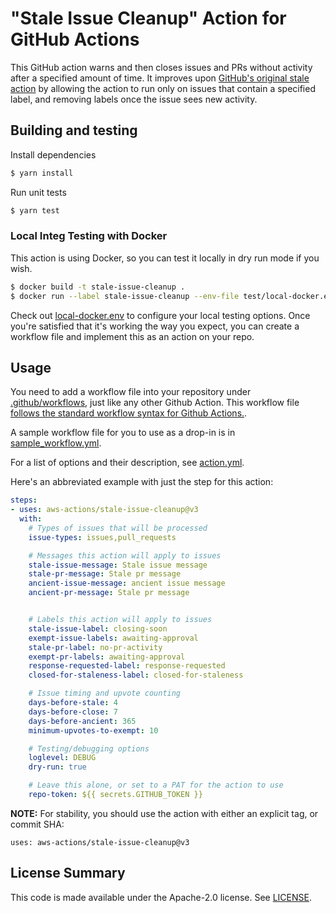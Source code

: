 # "Stale Issue Cleanup" Action for GitHub Actions

This GitHub action warns and then closes issues and PRs without activity
after a specified amount of time. It improves upon [GitHub's original
stale action](https://github.com/actions/stale) by allowing the action 
to run only on issues that contain a specified label, and removing labels
once the issue sees new activity.

## Building and testing

Install dependencies
```bash
$ yarn install
```

Run unit tests
```bash
$ yarn test
```

### Local Integ Testing with Docker

This action is using Docker, so you can test it locally in dry run mode if you
wish.

```bash
$ docker build -t stale-issue-cleanup .
$ docker run --label stale-issue-cleanup --env-file test/local-docker.env stale-issue-cleanup
```

Check out [local-docker.env](./test/local-docker.env) to configure your local
testing options. Once you're satisfied that it's working the way you expect,
you can create a workflow file and implement this as an action on your repo.


## Usage

You need to add a workflow file into your repository under
[.github/workflows](./.github/workflows), just like any other Github Action.
This workflow file [follows the standard workflow syntax for Github Actions.](https://help.github.com/en/actions/reference/workflow-syntax-for-github-actions).

A sample workflow file for you to use as a drop-in is in [sample_workflow.yml](./sample_workflow.yml).

For a list of options and their description, see [action.yml](./action.yml).

Here's an abbreviated example with just the step for this action:

```yaml
steps:
- uses: aws-actions/stale-issue-cleanup@v3
  with:
    # Types of issues that will be processed
    issue-types: issues,pull_requests

    # Messages this action will apply to issues
    stale-issue-message: Stale issue message
    stale-pr-message: Stale pr message
    ancient-issue-message: ancient issue message
    ancient-pr-message: Stale pr message


    # Labels this action will apply to issues
    stale-issue-label: closing-soon
    exempt-issue-labels: awaiting-approval
    stale-pr-label: no-pr-activity
    exempt-pr-labels: awaiting-approval
    response-requested-label: response-requested
    closed-for-staleness-label: closed-for-staleness

    # Issue timing and upvote counting
    days-before-stale: 4
    days-before-close: 7
    days-before-ancient: 365
    minimum-upvotes-to-exempt: 10

    # Testing/debugging options
    loglevel: DEBUG
    dry-run: true

    # Leave this alone, or set to a PAT for the action to use
    repo-token: ${{ secrets.GITHUB_TOKEN }}
```

**NOTE:** For stability, you should use the action with either an
explicit tag, or commit SHA:

`uses: aws-actions/stale-issue-cleanup@v3` 

## License Summary

This code is made available under the Apache-2.0 license.
See [LICENSE](./LICENSE).
